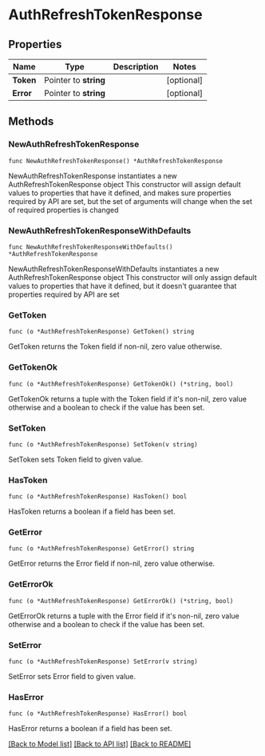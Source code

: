 # AuthRefreshTokenResponse

## Properties

Name | Type | Description | Notes
------------ | ------------- | ------------- | -------------
**Token** | Pointer to **string** |  | [optional] 
**Error** | Pointer to **string** |  | [optional] 

## Methods

### NewAuthRefreshTokenResponse

`func NewAuthRefreshTokenResponse() *AuthRefreshTokenResponse`

NewAuthRefreshTokenResponse instantiates a new AuthRefreshTokenResponse object
This constructor will assign default values to properties that have it defined,
and makes sure properties required by API are set, but the set of arguments
will change when the set of required properties is changed

### NewAuthRefreshTokenResponseWithDefaults

`func NewAuthRefreshTokenResponseWithDefaults() *AuthRefreshTokenResponse`

NewAuthRefreshTokenResponseWithDefaults instantiates a new AuthRefreshTokenResponse object
This constructor will only assign default values to properties that have it defined,
but it doesn't guarantee that properties required by API are set

### GetToken

`func (o *AuthRefreshTokenResponse) GetToken() string`

GetToken returns the Token field if non-nil, zero value otherwise.

### GetTokenOk

`func (o *AuthRefreshTokenResponse) GetTokenOk() (*string, bool)`

GetTokenOk returns a tuple with the Token field if it's non-nil, zero value otherwise
and a boolean to check if the value has been set.

### SetToken

`func (o *AuthRefreshTokenResponse) SetToken(v string)`

SetToken sets Token field to given value.

### HasToken

`func (o *AuthRefreshTokenResponse) HasToken() bool`

HasToken returns a boolean if a field has been set.

### GetError

`func (o *AuthRefreshTokenResponse) GetError() string`

GetError returns the Error field if non-nil, zero value otherwise.

### GetErrorOk

`func (o *AuthRefreshTokenResponse) GetErrorOk() (*string, bool)`

GetErrorOk returns a tuple with the Error field if it's non-nil, zero value otherwise
and a boolean to check if the value has been set.

### SetError

`func (o *AuthRefreshTokenResponse) SetError(v string)`

SetError sets Error field to given value.

### HasError

`func (o *AuthRefreshTokenResponse) HasError() bool`

HasError returns a boolean if a field has been set.


[[Back to Model list]](../README.md#documentation-for-models) [[Back to API list]](../README.md#documentation-for-api-endpoints) [[Back to README]](../README.md)


